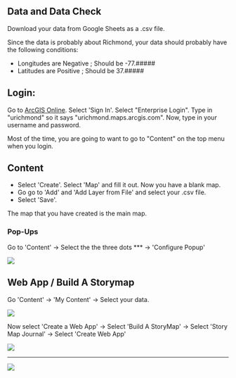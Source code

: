 ## Data and Data Check

Download your data from Google Sheets as a .csv file.


Since the data is probably about Richmond, your data should probably have the following conditions:
- Longitudes are Negative ; Should be -77.#####
- Latitudes are Positive ; Should be 37.#####




## Login:

Go to [ArcGIS Online](https://www.arcgis.com/home/index.html). Select 'Sign In'. Select "Enterprise Login". Type in "urichmond" so it says "urichmond.maps.arcgis.com". Now, type in your username and password. 

Most of the time, you are going to want to go to "Content" on the top menu when you login. 

## Content

- Select 'Create'. Select 'Map' and fill it out. Now you have a blank map.
- Go go to 'Add' and 'Add Layer from File' and select your .csv file. 
- Select 'Save'.

The map that you have created is the main map.

### Pop-Ups

Go to 'Content' -> Select the the three dots *** -> 'Configure Popup'

![](https://github.com/nolauren/2018introdh/blob/master/img/ConfigurePopUp.png)


## Web App / Build A Storymap

Go 'Content' -> 'My Content' -> Select your data.

![](https://github.com/nolauren/2018introdh/blob/master/img/content.png)



Now select 'Create a Web App' -> Select 'Build A StoryMap' -> Select 'Story Map Journal' -> Select 'Create Web App'

![](https://github.com/nolauren/2018introdh/blob/master/img/mydata.png)

----------

![](https://github.com/nolauren/2018introdh/blob/master/img/webapp.png)



